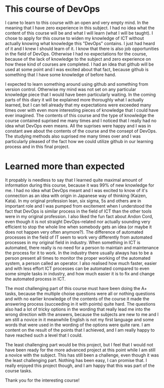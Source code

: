 # This course of DevOps

I came to learn to this course with an open and very empty mind. In the meaning that I have zero experience in this subject. I had no idea what the content of this course will be and what I will learn (what I will be taught). I chose to apply for this course to widen my knowledge of ICT without actually knowing what knowledge this "DevOps" contains. I just had heard of it and I knew I should learn of it. I know that there is also job opportunities in the field of DevOps. Otherwise I had no expectations for the course, because of the lack of knowledge to the subject and zero experience on how these kind of courses are completed. I had an idea that github will be used at some point and I was excited about that fact, because github is something that I have some knowledge of before hand. 

I expected to learn something around using github and something from version control. Otherwise my mind was not set on any particular knowledge piece that I would have been particularly waiting. In the coming parts of this diary it will be explained more thoroughly what I actually learned, but I can tell already that my expectations were exceeded many times over with even more interesting pieces of knowledge that I could have ever imagined. The contents of this course and the type of knowledge the course contained suprised me many times and I noticed that I really had no idea what DevOps even means. All the suprises were happy and I was in constant awe about the contents of the course and the consept of DevOps. The studying methods also suprised me many times over and I was particularly pleased of the fact how we could utilize github in our learning process and in this final project. 

# Learned more than expected

It propably is needless to say that I learned quite maximal amount of information during this course, because it was 99% of new knowledge for me. I had no idea what DevOps meant and I was excited to know of it's connection as an idea with origin in Japanese way of thinking (Kaizen, Kata). In my original profession lean, six sigma, 5s and others are in important role and I was pumped from excitement when I understood the fact that DevOps is similar process in the field of ICT than the other tools were in my original profession. I also liked the fun fact about Andon Cord, even though it is not straight DevOps-related nor actually sounding very efficient to stop the whole line when somebody gets an idea (or maybe it does not happen very often anymore?). The difference of automated processes in the field of IT seem to work very differently from automated processes in my original field in industry. When something in ICT is automated, there really is no need for a person to maintain and maintenance the process for it to work. In the industry there usually always has to be a person present all times to monitor the proper working of the automated system, a person called an operator. I also realised how much faster, easier and with less effort ICT processes can be automated compared to even some simple tasks in industry, and how much easier it is to fix and change the automated process in ICT. 

The most challenging part of this course must have been doing the A+ tasks, because the multiple choise questions were all or nothing questions and with no earlier knowledge of the contents of the course it made the answering process (succeeding in it with points) quite hard. The questions also had a lot of tricky options in the wording that really lead me into the wrong direction with the answers, because the subjects are new to me and I am still a novice in it meanwhile English is not my first language and some words that were used in the wording of the options were quite rare. I am content on the result of the points that I achieved, and I am really happy to have reached such a level that I could. 

The least challenging part would be this project, but I feel that I would not have been ready for the more advanced project at this point while I am still a novice with the subject. This has still been a challenge, even though it was the least challenging part. Nothing has been easy, I can promise that. I really enjoyed this project though, and I am happy that this was part of the course tasks. 

Thank you for the interesting course!